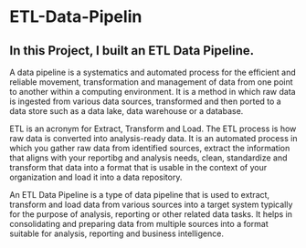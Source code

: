 # ETL-Data-Pipelin
## In this Project, I built an ETL Data Pipeline. 

 A data pipeline is a systematics and automated process for the efficient and reliable movement, transformation and management of data from one point to another within a computing environment. It is a method in which raw data is ingested from various data sources, transformed and then ported to a data store such as a data lake, data warehouse or a database. 

ETL is an acronym for Extract, Transform and Load. The ETL process is how raw data is converted into analysis-ready data. It is an automated process in which you gather raw data from identified sources, extract the information that aligns with your reportibg and analysis needs, clean, standardize and transform that data into a format that is usable in the context of your organization and load it into a data repository. 

An ETL Data Pipeline is a type of data pipeline that is used to extract, transform and load data from various sources into a target system typically for the purpose of analysis, reporting or other related data tasks. It helps in consolidating and preparing data from multiple sources into a format suitable for analysis, reporting and business intelligence. 

